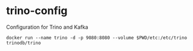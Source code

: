 # trino-config
Configuration for Trino and Kafka

```shell
docker run --name trino -d -p 9080:8080 --volume $PWD/etc:/etc/trino trinodb/trino

```
